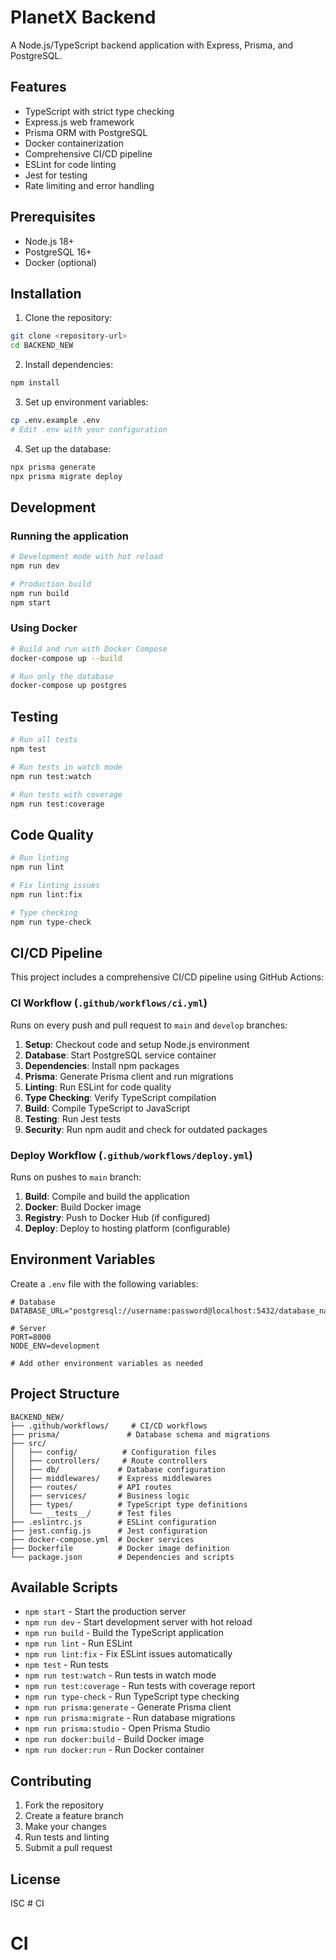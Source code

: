 # PlanetX Backend

A Node.js/TypeScript backend application with Express, Prisma, and PostgreSQL.

## Features

- TypeScript with strict type checking
- Express.js web framework
- Prisma ORM with PostgreSQL
- Docker containerization
- Comprehensive CI/CD pipeline
- ESLint for code linting
- Jest for testing
- Rate limiting and error handling

## Prerequisites

- Node.js 18+
- PostgreSQL 16+
- Docker (optional)

## Installation

1. Clone the repository:
```bash
git clone <repository-url>
cd BACKEND_NEW
```

2. Install dependencies:
```bash
npm install
```

3. Set up environment variables:
```bash
cp .env.example .env
# Edit .env with your configuration
```

4. Set up the database:
```bash
npx prisma generate
npx prisma migrate deploy
```

## Development

### Running the application

```bash
# Development mode with hot reload
npm run dev

# Production build
npm run build
npm start
```

### Using Docker

```bash
# Build and run with Docker Compose
docker-compose up --build

# Run only the database
docker-compose up postgres
```

## Testing

```bash
# Run all tests
npm test

# Run tests in watch mode
npm run test:watch

# Run tests with coverage
npm run test:coverage
```

## Code Quality

```bash
# Run linting
npm run lint

# Fix linting issues
npm run lint:fix

# Type checking
npm run type-check
```

## CI/CD Pipeline

This project includes a comprehensive CI/CD pipeline using GitHub Actions:

### CI Workflow (`.github/workflows/ci.yml`)

Runs on every push and pull request to `main` and `develop` branches:

1. **Setup**: Checkout code and setup Node.js environment
2. **Database**: Start PostgreSQL service container
3. **Dependencies**: Install npm packages
4. **Prisma**: Generate Prisma client and run migrations
5. **Linting**: Run ESLint for code quality
6. **Type Checking**: Verify TypeScript compilation
7. **Build**: Compile TypeScript to JavaScript
8. **Testing**: Run Jest tests
9. **Security**: Run npm audit and check for outdated packages

### Deploy Workflow (`.github/workflows/deploy.yml`)

Runs on pushes to `main` branch:

1. **Build**: Compile and build the application
2. **Docker**: Build Docker image
3. **Registry**: Push to Docker Hub (if configured)
4. **Deploy**: Deploy to hosting platform (configurable)

## Environment Variables

Create a `.env` file with the following variables:

```env
# Database
DATABASE_URL="postgresql://username:password@localhost:5432/database_name"

# Server
PORT=8000
NODE_ENV=development

# Add other environment variables as needed
```

## Project Structure

```
BACKEND_NEW/
├── .github/workflows/     # CI/CD workflows
├── prisma/               # Database schema and migrations
├── src/
│   ├── config/          # Configuration files
│   ├── controllers/     # Route controllers
│   ├── db/             # Database configuration
│   ├── middlewares/    # Express middlewares
│   ├── routes/         # API routes
│   ├── services/       # Business logic
│   ├── types/          # TypeScript type definitions
│   └── __tests__/      # Test files
├── .eslintrc.js        # ESLint configuration
├── jest.config.js      # Jest configuration
├── docker-compose.yml  # Docker services
├── Dockerfile          # Docker image definition
└── package.json        # Dependencies and scripts
```

## Available Scripts

- `npm start` - Start the production server
- `npm run dev` - Start development server with hot reload
- `npm run build` - Build the TypeScript application
- `npm run lint` - Run ESLint
- `npm run lint:fix` - Fix ESLint issues automatically
- `npm test` - Run tests
- `npm run test:watch` - Run tests in watch mode
- `npm run test:coverage` - Run tests with coverage report
- `npm run type-check` - Run TypeScript type checking
- `npm run prisma:generate` - Generate Prisma client
- `npm run prisma:migrate` - Run database migrations
- `npm run prisma:studio` - Open Prisma Studio
- `npm run docker:build` - Build Docker image
- `npm run docker:run` - Run Docker container

## Contributing

1. Fork the repository
2. Create a feature branch
3. Make your changes
4. Run tests and linting
5. Submit a pull request

## License

ISC # CI
# CI

